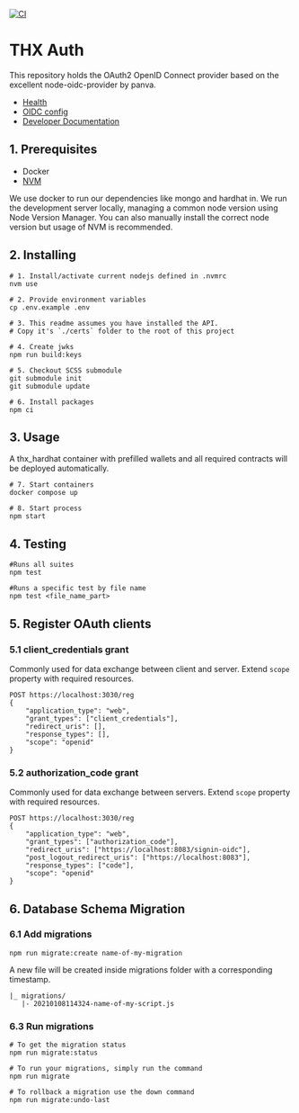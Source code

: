 [![CI](https://github.com/thxprotocol/auth/actions/workflows/ci.yml/badge.svg)](https://github.com/thxprotocol/auth/actions/workflows/ci.yml)

# THX Auth
This repository holds the OAuth2 OpenID Connect provider based on the excellent node-oidc-provider by panva.


-   [Health](https://localhost:3030/health)
-   [OIDC config](https://localhost:3030/)
-   [Developer Documentation](https://docs.thx.network)

## 1. Prerequisites

-   Docker
-   [NVM](https://github.com/nvm-sh/nvm)

We use docker to run our dependencies like mongo and hardhat in. We run the development server locally, managing a common node version using Node Version Manager. You can also manually install the correct node version but usage of NVM is recommended.

## 2. Installing

```
# 1. Install/activate current nodejs defined in .nvmrc
nvm use

# 2. Provide environment variables
cp .env.example .env

# 3. This readme assumes you have installed the API. 
# Copy it's `./certs` folder to the root of this project

# 4. Create jwks
npm run build:keys

# 5. Checkout SCSS submodule
git submodule init
git submodule update

# 6. Install packages
npm ci
```

## 3. Usage
A thx_hardhat container with prefilled wallets and all required contracts will be deployed automatically.

```
# 7. Start containers
docker compose up

# 8. Start process
npm start

```

## 4. Testing

```
#Runs all suites
npm test 

#Runs a specific test by file name
npm test <file_name_part>
```

## 5. Register OAuth clients

### 5.1 client_credentials grant
Commonly used for data exchange between client and server. Extend `scope` property with required resources.

```
POST https://localhost:3030/reg
{
    "application_type": "web",
    "grant_types": ["client_credentials"],
    "redirect_uris": [],
    "response_types": [],
    "scope": "openid"
}
```

### 5.2 authorization_code grant
Commonly used for data exchange between servers. Extend `scope` property with required resources.

```
POST https://localhost:3030/reg
{
    "application_type": "web",
    "grant_types": ["authorization_code"],
    "redirect_uris": ["https://localhost:8083/signin-oidc"],
    "post_logout_redirect_uris": ["https://localhost:8083"],
    "response_types": ["code"],
    "scope": "openid" 
}
```

## 6. Database Schema Migration

### 6.1 Add migrations

```
npm run migrate:create name-of-my-migration
```

A new file will be created inside migrations folder with a corresponding timestamp.

```
|_ migrations/
   |- 20210108114324-name-of-my-script.js
```

### 6.3 Run migrations

```
# To get the migration status
npm run migrate:status

# To run your migrations, simply run the command
npm run migrate

# To rollback a migration use the down command
npm run migrate:undo-last
```
